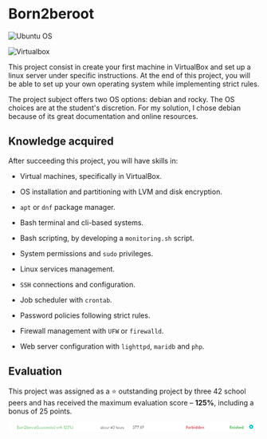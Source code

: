 # Born2beroot

![Ubuntu OS](https://img.shields.io/badge/Ubuntu-E95420?style=for-the-badge&logo=ubuntu&logoColor=white)

![Virtualbox](https://img.shields.io/badge/VirtualBox-21416b?style=for-the-badge&logo=VirtualBox&logoColor=white)

This project consist in create your first machine in VirtualBox and set up a linux server under specific instructions. At the end of this project, you will be able to set up your own operating system while implementing strict rules.

The project subject offers two OS options: debian and rocky. The OS choices are at the student's discretion. For my solution, I chose debian because of its great documentation and online resources.

## Knowledge acquired

After succeeding this project, you will have skills in:

- Virtual machines, specifically in VirtualBox.

- OS installation and partitioning with LVM and disk encryption.

- `apt` or `dnf` package manager.

- Bash terminal and cli-based systems.

- Bash scripting, by developing a `monitoring.sh` script.

- System permissions and `sudo` privileges.

- Linux services management.

- `SSH` connections and configuration.

- Job scheduler with `crontab`.

- Password policies following strict rules.

- Firewall management with `UFW` or `firewalld`.

- Web server configuration with `lighttpd`, `maridb` and `php`.

## Evaluation

This project was assigned as a ⭐ outstanding project by three 42 school peers and has received the maximum evaluation score – **125%**, including a bonus of 25 points.

![Score 125%](README/evaluation-score.png)